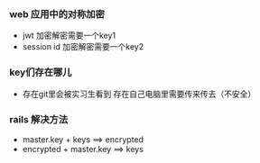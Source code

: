 ### web 应用中的对称加密
- jwt 加密解密需要一个key1
- session id 加密解密需要一个key2

### key们存在哪儿
- 存在git里会被实习生看到 存在自己电脑里需要传来传去（不安全）

### rails 解决方法
- master.key + keys ==> encrypted
- encrypted + master.key ==> keys